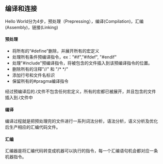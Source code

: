 ## 编译和连接

Hello World分为4步，预处理（Prepressing），编译(Compilation)，汇编(Assembly)，链接(Linking)

#### 预处理

* 将所有的“#define”删除，并展开所有的宏定义
* 处理所有条件预编译指令，ex："#if","#ifdef", "#endif"
* 处理"#include"预编译指令，将被包含的文件插入到该预编译指令的位置。
* 删除所有的注释"//" 和 "/*  */"
* 添加行号和文件名标识
* 保留所有的#pragma编译指令

经过预编译后的.i文件不包含任何宏定义，所有的宏都已被展开，并且包含的文件插入到.i文件中

#### 编译

编译过程就是把预处理完的文件进行一系列词法分析，语法分析，语义分析及优化后生产相应的汇编代码文件。

#### 汇编

汇编器是将汇编代码转变成机器可以执行的指令，每一个汇编语句机会都对应一条机器指令。



